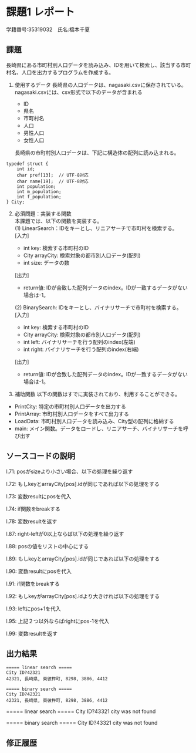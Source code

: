 # 課題1 レポート
学籍番号:35319032　氏名:橋本千夏


## 課題
長崎県にある市町村別人口データを読み込み、IDを用いて検索し、該当する市町村名、人口を出力するプログラムを作成する。

1. 使用するデータ
長崎県の人口データは、nagasaki.csvに保存されている。
nagasaki.csvには、csv形式で以下のデータが含まれる
    - ID
    - 県名
    - 市町村名
    - 人口
    - 男性人口
    - 女性人口

    長崎県の市町村別人口データは、下記に構造体の配列に読み込まれる。

```C: 市町村別データ構造体
typedef struct {  
    int id;  
    char pref[13];  // UTF-8対応  
    char name[19];  // UTF-8対応  
    int population;  
    int m_population;  
    int f_population;  
} City;  
```



2. 必須問題：実装する関数  
本課題では、以下の関数を実装する。  
   (1) LinearSearch：IDをキーとし、リニアサーチで市町村を検索する。  
    [入力]
    - int key: 検索する市町村のID
    - City arrayCity: 検索対象の都市別人口データ(配列)
    - int size: データの数  

    [出力]  
    - return値: IDが合致した配列データのindex。IDが一致するデータがない場合は-1。

    (2) BinarySearch: IDをキーとし、バイナリサーチで市町村を検索する。  
    [入力]
    - int key: 検索する市町村のID
    - City arrayCity: 検索対象の都市別人口データ(配列)
    - int left: バイナリサーチを行う配列のindex(左端)
    - int right: バイナリサーチを行う配列のindex(右端)  

    [出力]  
    - return値: IDが合致した配列データのindex。IDが一致するデータがない場合は-1。


3. 補助関数
以下の関数はすでに実装されており、利用することができる。  
- PrintCity: 特定の市町村別人口データを出力する  
- PrintArray: 市町村別人口データをすべて出力する  
- LoadData: 市町村別人口データを読み込み、City型の配列に格納する  
- main: メイン関数。データをロードし、リニアサーチ、バイナリサーチを呼び出す  


## ソースコードの説明
l.71: posがsizeより小さい場合、以下の処理を繰り返す

l.72: もしkeyとarrayCity[pos].idが同じであれば以下の処理をする

l.73: 変数resultにposを代入

l.74: if関数をbreakする

l.78: 変数resultを返す

l.87: right-leftが0以上ならば以下の処理を繰り返す

l.88: posの値をリストの中心にする

l.89: もしkeyとarrayCity[pos].idが同じであれば以下の処理をする

l.90: 変数resultにposを代入

l.91: if関数をbreakする

l.92: もしkeyがarrayCity[pos].idより大きければ以下の処理をする

l.93: leftにpos+1を代入

l.95: 上記２つ以外ならばrightにpos-1を代入

l.99: 変数resultを返す

## 出力結果
```
===== linear search =====
City ID?42321
42321, 長崎県, 東彼杵町, 8298, 3886, 4412

===== binary search =====
City ID?42321
42321, 長崎県, 東彼杵町, 8298, 3886, 4412

```
===== linear search =====
City ID?43321
city was not found

===== binary search =====
City ID?43321
city was not found

## 修正履歴

